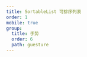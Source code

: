 ```yaml
---
title: SortableList 可排序列表
order: 1
mobile: true
group:
  title: 手势
  order: 6
  path: guesture
---
```


<code src="../demo/SortableList.tsx"></code>
<API src="../src/SortableList.tsx"></API>
